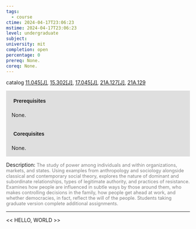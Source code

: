 ```yaml
---
tags:
  - course
ctime: 2024-04-17T23:06:23
mstime: 2024-04-17T23:06:23
level: undergraduate
subject: 
university: mit
completion: open
percentage: 0
prereq: None.
coreq: None.
---
```


catalog [11.045[J]](http://student.mit.edu/catalog/m11a.html#11.045), [15.302[J]](http://student.mit.edu/catalog/m15b.html#15.302), [17.045[J]](http://student.mit.edu/catalog/m17a.html#17.045), [21A.127[J]](http://student.mit.edu/catalog/m21Aa.html#21A.127), [21A.129](http://student.mit.edu/catalog/m21Aa.html#21A.129)

<span style="display: block; padding: 15px; background-color: rgb(100, 100, 100, 0.2);"><font id="m_prereq669_0" style="display: block; font-family: Arial, sans-serif; font-weight: bold; padding: 5px">Prerequisites</font><br><span id="prereq669_0">None.</span></span>
<span style="display: block; padding: 15px; background-color: rgb(100, 100, 100, 0.2);"><font id="m_coreq669_0" style="display: block; font-family: Arial, sans-serif; font-weight: bold; padding: 5px">Corequisites</font><br><span id="coreq669_0">None.</span></span>

<font style="">Description:</font>
<font style="color: grey; font-size: 0.8rem;">The study of power among individuals and within organizations, markets, and states. Using examples from anthropology and sociology alongside classical and contemporary social theory, explores the nature of dominant and subordinate relationships, types of legitimate authority, and practices of resistance. Examines how people are influenced in subtle ways by those around them, who makes controlling decisions in the family, how people get ahead at work, and whether democracies, in fact, reflect the will of the people. Students taking graduate version complete additional assignments.</font>



---

<< HELLO, WORLD >>
